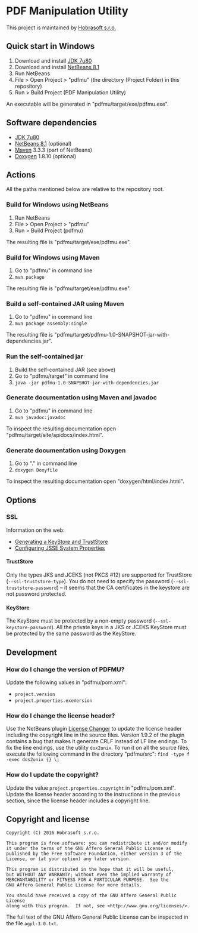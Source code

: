 # PDF Manipulation Utility

This project is maintained by [Hobrasoft s.r.o.](http://www.hobrasoft.cz/)

## Quick start in Windows

1. Download and install [JDK 7u80](http://www.oracle.com/technetwork/java/javase/downloads/jdk7-downloads-1880260.html)
2. Download and install [NetBeans 8.1](https://netbeans.org/downloads/)
3. Run NetBeans
4. File > Open Project > "pdfmu" (the directory (Project Folder) in this repository)
5. Run > Build Project (PDF Manipulation Utility)

An executable will be generated in "pdfmu/target/exe/pdfmu.exe".

## Software dependencies

* [JDK 7u80](http://www.oracle.com/technetwork/java/javase/downloads/jdk7-downloads-1880260.html)
* [NetBeans 8.1](https://netbeans.org/downloads/) (optional)
* [Maven](http://maven.apache.org/download.cgi) 3.3.3 (part of NetBeans)
* [Doxygen](http://www.stack.nl/~dimitri/doxygen/) 1.8.10 (optional)

## Actions

All the paths mentioned below are relative to the repository root.

### Build for Windows using NetBeans

1. Run NetBeans
2. File > Open Project > "pdfmu"
3. Run > Build Project (pdfmu)

The resulting file is "pdfmu/target/exe/pdfmu.exe".

### Build for Windows using Maven

1. Go to "pdfmu" in command line
2. `mvn package`

The resulting file is "pdfmu/target/exe/pdfmu.exe".

### Build a self-contained JAR using Maven

1. Go to "pdfmu" in command line
2. `mvn package assembly:single`

The resulting file is "pdfmu/target/pdfmu-1.0-SNAPSHOT-jar-with-dependencies.jar".

### Run the self-contained jar

1. Build the self-contained JAR (see above)
2. Go to "pdfmu/target" in command line
3. `java -jar pdfmu-1.0-SNAPSHOT-jar-with-dependencies.jar`

### Generate documentation using Maven and javadoc

1. Go to "pdfmu" in command line
2. `mvn javadoc:javadoc`

To inspect the resulting documentation open "pdfmu/target/site/apidocs/index.html".

### Generate documentation using Doxygen

1. Go to "." in command line
2. `doxygen Doxyfile`

To inspect the resulting documentation open "doxygen/html/index.html".

## Options

### SSL

Information on the web:

* [Generating a KeyStore and TrustStore](http://docs.oracle.com/cd/E19509-01/820-3503/6nf1il6er/index.html)
* [Configuring JSSE System Properties](https://access.redhat.com/documentation/en-US/Fuse_MQ_Enterprise/7.1/html/Security_Guide/files/SSL-SysProps.html)

#### TrustStore

Only the types JKS and JCEKS (not PKCS #12) are supported for TrustStore
(`--ssl-truststore-type`).
You do not need to specify the password (`--ssl-truststore-password`) –
it seems that the CA certificates in the keystore are not password protected.

#### KeyStore

The KeyStore must be protected by a non-empty password
(`--ssl-keystore-password`).
All the private keys in a JKS or JCEKS KeyStore must be protected by the same password as the KeyStore.

## Development

### How do I change the version of PDFMU?

Update the following values in "pdfmu/pom.xml":

* `project.version`
* `project.properties.exeVersion`

### How do I change the license header?

Use the NetBeans plugin
[License Changer](http://plugins.netbeans.org/plugin/17960/license-changer)
to update the license header including the copyright line in the source files.
Version 1.9.2 of the plugin contains a bug
that makes it generate CRLF instead of LF line endings.
To fix the line endings,
use the utility `dox2unix`.
To run it on all the source files,
execute the following command in the directory "pdfmu/src":
`find -type f -exec dos2unix {} \;`

### How do I update the copyright?

Update the value `project.properties.copyright` in "pdfmu/pom.xml".
Update the license header according to the instructions in the previous section,
since the license header includes a copyright line.

## Copyright and license

```
Copyright (C) 2016 Hobrasoft s.r.o.

This program is free software: you can redistribute it and/or modify
it under the terms of the GNU Affero General Public License as
published by the Free Software Foundation, either version 3 of the
License, or (at your option) any later version.

This program is distributed in the hope that it will be useful,
but WITHOUT ANY WARRANTY; without even the implied warranty of
MERCHANTABILITY or FITNESS FOR A PARTICULAR PURPOSE.  See the
GNU Affero General Public License for more details.

You should have received a copy of the GNU Affero General Public License
along with this program.  If not, see <http://www.gnu.org/licenses/>.
```

The full text of the GNU Affero General Public License
can be inspected in the file `agpl-3.0.txt`.
